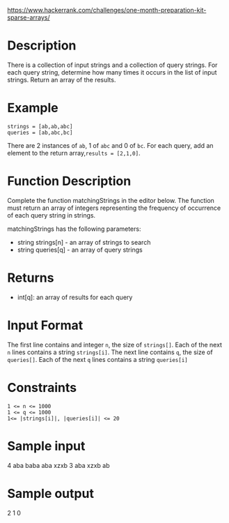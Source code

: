 https://www.hackerrank.com/challenges/one-month-preparation-kit-sparse-arrays/

# Description
There is a collection of input strings and a collection of query strings. For each query string, determine how many times it occurs in the list of input strings. Return an array of the results.

# Example
```
strings = [ab,ab,abc]
queries = [ab,abc,bc]
```

There are 2 instances of `ab`, 1 of `abc` and 0 of `bc`. For each query, add an element to the return array,`results = [2,1,0]`.

# Function Description

Complete the function matchingStrings in the editor below. The function must return an array of integers representing the frequency of occurrence of each query string in strings.

matchingStrings has the following parameters:

- string strings[n] - an array of strings to search
- string queries[q] - an array of query strings

# Returns

- int[q]: an array of results for each query

# Input Format

The first line contains and integer `n`, the size of `strings[]`.
Each of the next `n` lines contains a string `strings[i]`.
The next line contains `q`, the size of `queries[]`.
Each of the next `q` lines contains a string `queries[i]`

# Constraints
```
1 <= n <= 1000
1 <= q <= 1000
1<= |strings[i]|, |queries[i]| <= 20
```

# Sample input
4
aba
baba
aba
xzxb
3
aba
xzxb
ab

# Sample output
2
1
0